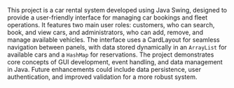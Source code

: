 This project is a car rental system developed using Java Swing, designed to provide a user-friendly interface for managing car bookings and fleet operations. It features two main user roles: customers, who can search, book, and view cars, and administrators, who can add, remove, and manage available vehicles. The interface uses a CardLayout for seamless navigation between panels, with data stored dynamically in an `ArrayList` for available cars and a `HashMap` for reservations. The project demonstrates core concepts of GUI development, event handling, and data management in Java. Future enhancements could include data persistence, user authentication, and improved validation for a more robust system.
